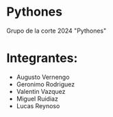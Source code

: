 # Pythones
Grupo de la corte 2024 "Pythones"

# Integrantes:

* Augusto Vernengo
* Geronimo Rodriguez
* Valentin Vazquez
* Miguel Ruidiaz
* Lucas Reynoso
